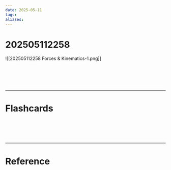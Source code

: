 ```yaml
---
date: 2025-05-11
tags: 
aliases:
---
```

# 202505112258
![[202505112258 Forces & Kinematics-1.png]]


# ‌
---
# Flashcards


# ‌
---
# Reference
